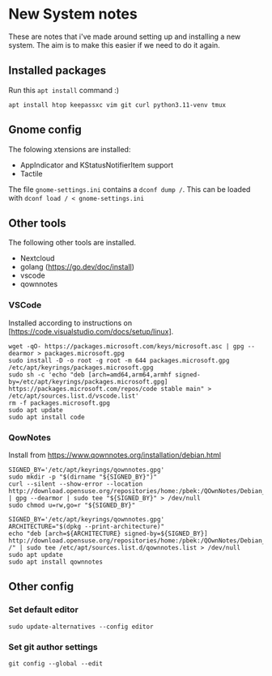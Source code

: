 # New System notes
These are notes that i've made around setting up and installing a new system. The aim is to make this easier if we need to do it again.

## Installed packages
Run this `apt install` command :)

```
apt install htop keepassxc vim git curl python3.11-venv tmux
```



## Gnome config

The folowing xtensions are installed:
- AppIndicator and KStatusNotifierItem support
- Tactile

The file `gnome-settings.ini` contains a `dconf dump /`. This can be loaded with `dconf load / < gnome-settings.ini`

## Other tools
The following other tools are installed.

- Nextcloud
- golang (https://go.dev/doc/install)
- vscode
- qownnotes

### VSCode

Installed according to instructions on [https://code.visualstudio.com/docs/setup/linux].

```
wget -qO- https://packages.microsoft.com/keys/microsoft.asc | gpg --dearmor > packages.microsoft.gpg
sudo install -D -o root -g root -m 644 packages.microsoft.gpg /etc/apt/keyrings/packages.microsoft.gpg
sudo sh -c 'echo "deb [arch=amd64,arm64,armhf signed-by=/etc/apt/keyrings/packages.microsoft.gpg] https://packages.microsoft.com/repos/code stable main" > /etc/apt/sources.list.d/vscode.list'
rm -f packages.microsoft.gpg
sudo apt update
sudo apt install code 
```


### QowNotes
Install from https://www.qownnotes.org/installation/debian.html

```
SIGNED_BY='/etc/apt/keyrings/qownnotes.gpg'
sudo mkdir -p "$(dirname "${SIGNED_BY}")"
curl --silent --show-error --location http://download.opensuse.org/repositories/home:/pbek:/QOwnNotes/Debian_12/Release.key | gpg --dearmor | sudo tee "${SIGNED_BY}" > /dev/null
sudo chmod u=rw,go=r "${SIGNED_BY}"
```

```
SIGNED_BY='/etc/apt/keyrings/qownnotes.gpg'
ARCHITECTURE="$(dpkg --print-architecture)"
echo "deb [arch=${ARCHITECTURE} signed-by=${SIGNED_BY}] http://download.opensuse.org/repositories/home:/pbek:/QOwnNotes/Debian_12/ /" | sudo tee /etc/apt/sources.list.d/qownnotes.list > /dev/null
sudo apt update
sudo apt install qownnotes
```


## Other config

### Set default editor
```
sudo update-alternatives --config editor 
```

### Set git author settings
```
git config --global --edit
```
